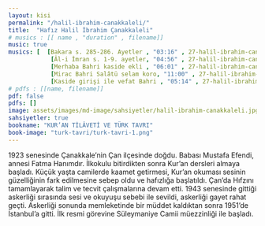 ```yaml
---
layout: kisi
permalink: "/halil-ibrahim-canakkaleli/"
title:  "Hafız Halil İbrahim Çanakkaleli"
# musics : [[ name , "duration" , filename]]
music: true
musics: [  [Bakara s. 285-286. Ayetler , "03:16" , 27-halil-ibrahim-canakkaleli/1],
            [Âl-i İmran s. 1-9. ayetler, "04:56" , 27-halil-ibrahim-canakkaleli/2],
            [Merhaba Bahri kaside ekli , "06:01" , 27-halil-ibrahim-canakkaleli/3],
            [Mirac Bahri Salâtü selam koro, "11:00" , 27-halil-ibrahim-canakkaleli/4],
            [Kaside girişi ile vefat Bahri , "05:14" , 27-halil-ibrahim-canakkaleli/5]]
# pdfs : [[name, filename]]
pdf: false
pdfs: []
image: assets/images/md-image/sahsiyetler/halil-ibrahim-canakkaleli.jpg
sahsiyetler: true
bookname: "KUR’AN TİLÂVETİ VE TÜRK TAVRI"
book-image: "turk-tavri/turk-tavri-1.png"
---
```


1923 senesinde Çanakkale’nin Çan ilçesinde doğdu. Babası Mustafa Efendi, annesi Fatma Hanımdır. 
İlkokulu bitirdikten sonra Kur’an dersleri almaya başladı. Küçük yaşta camilerde kaamet getirmesi, Kur’an okuması sesinin güzelliğinin fark edilmesine sebep oldu ve hafızlığa başlatıldı. Çan’da Hıfzını tamamlayarak talim ve tecvit çalışmalarına devam etti. 
1943 senesinde gittiği askerliği sırasında sesi ve okuyuşu sebebi ile sevildi, askerliği gayet rahat geçti. 
Askerliği sonunda memleketinde bir müddet kaldıktan sonra 1951’de İstanbul’a gitti. İlk resmi görevine Süleymaniye Camii müezzinliği ile başladı.
